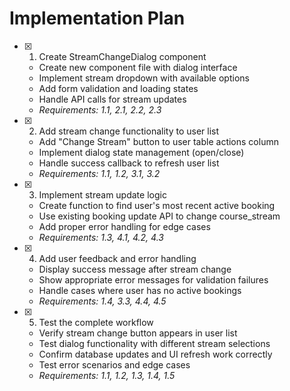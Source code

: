 # Implementation Plan

- [x] 1. Create StreamChangeDialog component
  - Create new component file with dialog interface
  - Implement stream dropdown with available options
  - Add form validation and loading states
  - Handle API calls for stream updates
  - _Requirements: 1.1, 2.1, 2.2, 2.3_

- [x] 2. Add stream change functionality to user list
  - Add "Change Stream" button to user table actions column
  - Implement dialog state management (open/close)
  - Handle success callback to refresh user list
  - _Requirements: 1.1, 1.2, 3.1, 3.2_

- [x] 3. Implement stream update logic
  - Create function to find user's most recent active booking
  - Use existing booking update API to change course_stream
  - Add proper error handling for edge cases
  - _Requirements: 1.3, 4.1, 4.2, 4.3_

- [x] 4. Add user feedback and error handling
  - Display success message after stream change
  - Show appropriate error messages for validation failures
  - Handle cases where user has no active bookings
  - _Requirements: 1.4, 3.3, 4.4, 4.5_

- [x] 5. Test the complete workflow
  - Verify stream change button appears in user list
  - Test dialog functionality with different stream selections
  - Confirm database updates and UI refresh work correctly
  - Test error scenarios and edge cases
  - _Requirements: 1.1, 1.2, 1.3, 1.4, 1.5_